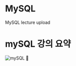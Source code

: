 # MySQL
 MySQL lecture upload

# mySQL 강의 요약
![mySQL 🤖](https://user-images.githubusercontent.com/55613547/180594050-dad6736f-46e8-4092-8e44-725b3f2ec07e.jpg)
